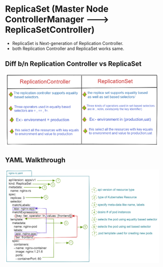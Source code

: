 # ReplicaSet (Master Node ControllerManager ---> ReplicaSetController)

* ReplicaSet is Next-generation of Replication Controller.
* both Replication Controller and ReplicaSet works same.

## Diff b/n Replication Controller vs ReplicaSet

![diff_rc_rs](../img/rs/diff_rc_rs.png)

## YAML Walkthrough

![rs_yaml_walkthrough](../img/rs/rs_yaml_walkthrough.png)